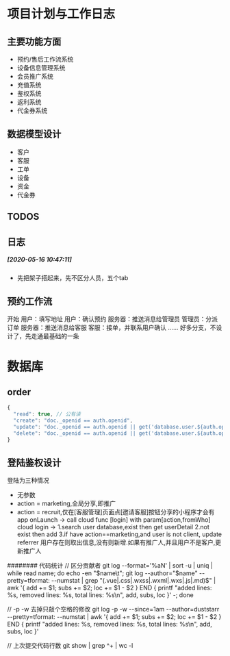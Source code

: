 # 项目计划与工作日志

## 主要功能方面
* 预约/售后工作流系统
* 设备信息管理系统
* 会员推广系统
* 充值系统
* 鉴权系统
* 返利系统
* 代金券系统


## 数据模型设计
* 客户
* 客服
* 工单
* 设备
* 资金
* 代金券

## TODOS

## 日志
##### [2020-05-16 10:47:11] 
* 先把架子搭起来，先不区分人员，五个tab

## 预约工作流
开始
用户：填写地址
用户：确认预约
服务器：推送消息给管理员
管理员：分派订单
服务器：推送消息给客服
客服：接单，并联系用户确认
……
好多分支，不设计了，先走通最基础的一条



# 数据库
## order
```javascript
{
  "read": true, // 公有读
  "create": "doc._openid == auth.openid", 
  "update": "doc._openid == auth.openid || get('database.user.${auth.openid}').isAdmin", 
  "delete": "doc._openid == auth.openid || get('database.user.${auth.openid}').isAdmin", 
}
```


## 登陆鉴权设计
登陆为三种情况
* 无参数
* action = marketing,全局分享,即推广
* action = recruit,仅在[客服管理]页面点[邀请客服]按钮分享的小程序才会有
app onLaunch -> call cloud func [login] with param[action,fromWho]
cloud login -> 
  1.search user database,exist then get userDetail
  2.not exist then add
  3.if have action==marketing,and user is not client, update referrer
  用户存在则取出信息,没有则新增.如果有推广人,并且用户不是客户,更新推广人




######## 代码统计
// 区分贡献者
git log --format='%aN' | sort -u | uniq | while read name; do echo -en "$name\t"; git log --author="$name" --pretty=tformat: --numstat | grep "\(.vue\|.css\|.wxss\|.wxml\|.wxs\|.js\|.md\)$" | awk '{ add += $1; subs += $2; loc += $1 - $2 } END { printf "added lines: %s, removed lines: %s, total lines: %s\n", add, subs, loc }' -; done


// -p -w 去掉只敲个空格的修改
git log -p -w --since=1am --author=duststarr --pretty=tformat: --numstat | awk '{ add += $1; subs += $2; loc += $1 - $2 } END { printf "added lines: %s, removed lines: %s, total lines: %s\n", add, subs, loc }'


// 上次提交代码行数
git show | grep ^\+ | wc -l